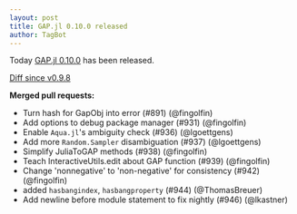 ```yaml
---
layout: post
title: GAP.jl 0.10.0 released
author: TagBot
---
```


Today [GAP.jl 0.10.0](https://github.com/oscar-system/GAP.jl/releases/tag/v0.10.0) has
been released.

[Diff since v0.9.8](https://github.com/oscar-system/GAP.jl/compare/v0.9.8...v0.10.0)


**Merged pull requests:**
- Turn hash for GapObj into error (#891) (@fingolfin)
- Add options to debug package manager (#931) (@fingolfin)
- Enable `Aqua.jl`'s ambiguity check (#936) (@lgoettgens)
- Add more `Random.Sampler` disambiguation (#937) (@lgoettgens)
- Simplify JuliaToGAP methods (#938) (@fingolfin)
- Teach InteractiveUtils.edit about GAP function (#939) (@fingolfin)
- Change 'nonnegative' to 'non-negative' for consistency (#942) (@fingolfin)
- added `hasbangindex`, `hasbangproperty` (#944) (@ThomasBreuer)
- Add newline before module statement to fix nightly (#946) (@lkastner)
